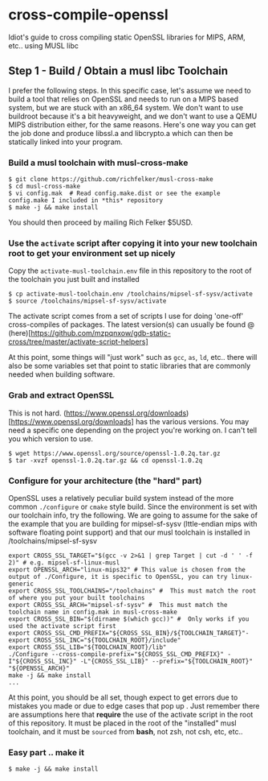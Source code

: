 # cross-compile-openssl

Idiot's guide to cross compiling static OpenSSL libraries for MIPS, ARM, etc.. using MUSL libc

## Step 1 - Build / Obtain a musl libc Toolchain

I prefer the following steps. In this specific case, let's assume we need to build a tool that relies on OpenSSL and needs to run on a MIPS based system, but we are stuck with an x86_64 system. We don't want to use buildroot because it's a bit heavyweight, and we don't want to use a QEMU MIPS distribution either, for the same reasons. Here's one way you can get the job done and produce libssl.a and libcrypto.a which can then be statically linked into your program.

### Build a musl toolchain with musl-cross-make

```
$ git clone https://github.com/richfelker/musl-cross-make
$ cd musl-cross-make
$ vi config.mak  # Read config.make.dist or see the example config.make I included in *this* repository
$ make -j && make install
```

You should then proceed by mailing Rich Felker $5USD.

### Use the `activate` script after copying it into your new toolchain root to get your environment set up nicely

Copy the `activate-musl-toolchain.env` file in this repository to the root of the toolchain you just built and installed

```
$ cp activate-musl-toolchain.env /toolchains/mipsel-sf-sysv/activate
$ source /toolchains/mipsel-sf-sysv/activate
```

The activate script comes from a set of scripts I use for doing 'one-off' cross-compiles of packages. The latest version(s) can usually be found @ (here)[https://github.com/mzpqnxow/gdb-static-cross/tree/master/activate-script-helpers]

At this point, some things will "just work" such as `gcc`, `as`, `ld`, etc.. there will also be some variables set that point to static libraries that are commonly needed when building software.

### Grab and extract OpenSSL

This is not hard. (https://www.openssl.org/downloads)[https://www.openssl.org/downloads] has the various versions. You may need a specific one depending on the project you're working on. I can't tell you which version to use.

```
$ wget https://www.openssl.org/source/openssl-1.0.2q.tar.gz
$ tar -xvzf openssl-1.0.2q.tar.gz && cd openssl-1.0.2q
```

### Configure for your architecture (the "hard" part)

OpenSSL uses a relatively peculiar build system instead of the more common `./configure` or `cmake` style build. Since the environment is set with our toolchain info, try the following. We are going to assume for the sake of the example that you are building for mipsel-sf-sysv (lttle-endian mips with software floating point support) and that our musl toolchain is installed in /toolchains/mipsel-sf-sysv

```
export CROSS_SSL_TARGET="$(gcc -v 2>&1 | grep Target | cut -d ' ' -f 2)" # e.g. mipsel-sf-linux-musl
export OPENSSL_ARCH="linux-mips32" # This value is chosen from the output of ./Configure, it is specific to OpenSSL, you can try linux-generic
export CROSS_SSL_TOOLCHAINS="/toolchains" #  This must match the root of where you put your built toolchains
export CROSS_SSL_ARCH="mipsel-sf-sysv" #  This must match the toolchain name in config.mak in musl-cross-make
export CROSS_SSL_BIN="$(dirname $(which gcc))" #  Only works if you used the activate script first
export CROSS_SSL_CMD_PREFIX="${CROSS_SSL_BIN}/${TOOLCHAIN_TARGET}"-
export CROSS_SSL_INC="${TOOLCHAIN_ROOT}/include"
export CROSS_SSL_LIB="${TOOLCHAIN_ROOT}/lib"
./Configure --cross-compile-prefix="${CROSS_SSL_CMD_PREFIX}" -I"${CROSS_SSL_INC}" -L"{CROSS_SSL_LIB}" --prefix="${TOOLCHAIN_ROOT}" "${OPENSSL_ARCH}"
make -j && make install
...
```

At this point, you should be all set, though expect to get errors due to mistakes you made or due to edge cases that pop up . Just remember there are assumptions here that **require** the use of the activate script in the root of this repository. It must be placed in the root of the "installed" musl toolchain, and it must be `sourced` from **bash**, not zsh, not csh, etc, etc..

### Easy part .. make it

```
$ make -j && make install
```



